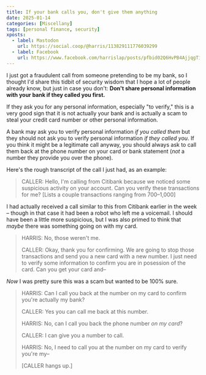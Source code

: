 ```yaml
---
title: If your bank calls you, don't give them anything
date: 2025-01-14
categories: [Miscellany]
tags: [personal finance, security]
xposts:
  - label: Mastodon
    url: https://social.coop/@harris/113829111776039299
  - label: Facebook
    url: https://www.facebook.com/harrislap/posts/pfbid02Q6HvPB4AjjqgTiKArZ7MgQbXuQNVeYgMuyxdChTy6EGtRLZkn3Dq1T7hTaMm4Ckl
---
```


I just got a fraudulent call from someone pretending to be my bank, so I thought I'd share this tidbit of security wisdom that I hope a lot of people already know, but just in case you don't: **Don't share personal information with your bank if they called you first.**

If they ask you for any personal information, especially "to verify," this is a very good sign that it is not actually your bank and is actually a scam to steal your credit card number or other personal information.

A bank may ask you to verify personal information *if you called them* but they should not ask you to verify personal information *if they called you*. If you think it might be a legitimate call anyway, you should always ask to call them back at the phone number on your card or bank statement (_not_ a number they provide you over the phone).

Here's the rough transcript of the call I just had, as an example:

> CALLER: Hello, I'm calling from Citibank because we noticed some suspicious activity on your account. Can you verify these transactions for me? [Lists a couple transactions ranging from $700–$1,000]

I had actually received a call similar to this from Citibank earlier in the week – though in that case it had been a robot who left me a voicemail. I should have been a little more suspicious, but I was also primed to think that _maybe_ there was something going on with my card.

> HARRIS: No, those weren't me.
> 
> CALLER: Okay, thank you for confirming. We are going to stop those transactions and send you a new card with a new number. I just need to verify some information to confirm you are in posession of the card. Can you get your card and–

*Now* I was pretty sure this was a scam but wanted to be 100% sure.

> HARRIS: Can I call you back at the number on my card to confirm you're actually my bank?
> 
> CALLER: Yes you can call me back at this number.
> 
> HARRIS: No, can I call you back the phone number *on my card*?
> 
> CALLER: I can give you a number to call.
>
> HARRIS: No, I need to call you at the number on my card to verify you're my–
>
> [CALLER hangs up.]